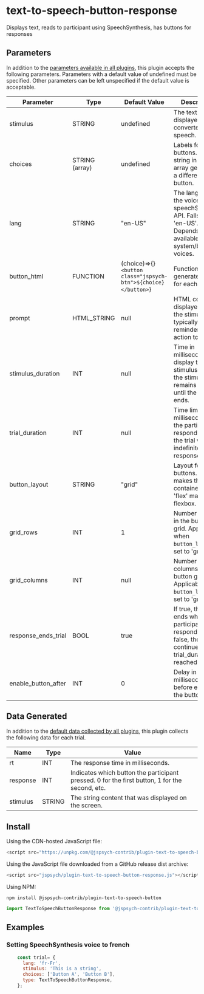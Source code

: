 # text-to-speech-button-response

Displays text, reads to participant using SpeechSynthesis, has buttons for responses

## Parameters

In addition to the [parameters available in all plugins](https://jspsych.org/latest/overview/plugins.md#parameters-available-in-all-plugins), this plugin accepts the following parameters. Parameters with a default value of undefined must be specified. Other parameters can be left unspecified if the default value is acceptable.

| Parameter           | Type           | Default Value                                                 | Description                                                                                                               |
| ------------------- | -------------- | ------------------------------------------------------------- | ------------------------------------------------------------------------------------------------------------------------- |
| stimulus            | STRING         | undefined                                                     | The text to be displayed and converted into speech.                                                                       |
| choices             | STRING (array) | undefined                                                     | Labels for the buttons. Each string in the array generates a different button.                                            |
| lang                | STRING         | "en-US"                                                       | The language of the voice for the speechSynthesis API. Falls back to 'en-US'. Depends on available system/browser voices. |
| button_html         | FUNCTION       | (choice)=>{}`<button class="jspsych-btn">${choice}</button>`} | Function that generates HTML for each button.                                                                             |
| prompt              | HTML_STRING    | null                                                          | HTML content displayed below the stimulus, typically a reminder of the action to take.                                    |
| stimulus_duration   | INT            | null                                                          | Time in milliseconds to display the stimulus. If null, the stimulus remains visible until the trial ends.                 |
| trial_duration      | INT            | null                                                          | Time limit in milliseconds for the participant to respond. If null, the trial waits indefinitely for a response.          |
| button_layout       | STRING         | "grid"                                                        | Layout for buttons. 'grid' makes the container a grid, 'flex' makes it a flexbox.                                         |
| grid_rows           | INT            | 1                                                             | Number of rows in the button grid. Applicable when `button_layout` is set to 'grid'.                                      |
| grid_columns        | INT            | null                                                          | Number of columns in the button grid. Applicable when `button_layout` is set to 'grid'.                                   |
| response_ends_trial | BOOL           | true                                                          | If true, the trial ends when the participant responds. If false, the trial continues until trial_duration is reached.     |
| enable_button_after | INT            | 0                                                             | Delay in milliseconds before enabling the buttons.                                                                        |

## Data Generated

In addition to the [default data collected by all plugins](https://jspsych.org/latest/overview/plugins.md#data-collected-by-all-plugins), this plugin collects the following data for each trial.

| Name     | Type   | Value                                                                                          |
| -------- | ------ | ---------------------------------------------------------------------------------------------- |
| rt       | INT    | The response time in milliseconds.                                                             |
| response | INT    | Indicates which button the participant pressed. 0 for the first button, 1 for the second, etc. |
| stimulus | STRING | The string content that was displayed on the screen.                                           |

## Install

Using the CDN-hosted JavaScript file:

```js
<script src="https://unpkg.com/@jspsych-contrib/plugin-text-to-speech-button-response"></script>
```

Using the JavaScript file downloaded from a GitHub release dist archive:

```js
<script src="jspsych/plugin-text-to-speech-button-response.js"></script>
```

Using NPM:

```
npm install @jspsych-contrib/plugin-text-to-speech-button
```

```js
import TextToSpeechButtonResponse from '@jspsych-contrib/plugin-text-to-speech-button-response';
```

## Examples

### Setting SpeechSynthesis voice to french

```javascript
    const trial= {
      lang: 'fr-Fr',
      stimulus: 'This is a string',
      choices: ['Button A', 'Button B'],
      type: TextToSpeechButtonResponse,
    };
```
